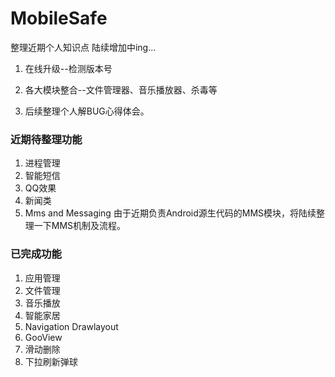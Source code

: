 # MobileSafe
整理近期个人知识点
陆续增加中ing...

1. 在线升级--检测版本号

2. 各大模块整合--文件管理器、音乐播放器、杀毒等

3. 后续整理个人解BUG心得体会。

### 近期待整理功能

1. 进程管理	
2. 智能短信
3. QQ效果
4. 新闻类
5. Mms and Messaging 由于近期负责Android源生代码的MMS模块，将陆续整理一下MMS机制及流程。

### 已完成功能

1. 应用管理
2. 文件管理
3. 音乐播放
4. 智能家居
5. Navigation Drawlayout
6. GooView
7. 滑动删除
8. 下拉刷新弹球
